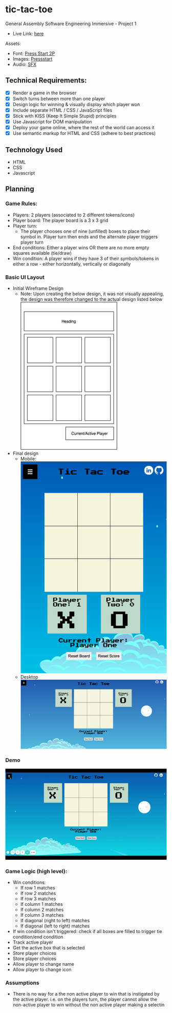# tic-tac-toe

General Assembly Software Engineering Immersive - Project 1
* Live Link: [here](https://kdaya001.github.io/tic-tac-toe/)

Assets:
* Font: [Press Start 2P](https://fonts.google.com/specimen/Press+Start+2P)
* Images: [Pressstart](https://pressstart.vip/)
* Audio: [SFX](https://opengameart.org/content/512-sound-effects-8-bit-style)

## Technical Requirements:
- [x] Render a game in the browser
- [x] Switch turns between more than one player
- [x] Design logic for winning & visually display which player won
- [x] Include separate HTML / CSS / JavaScript files
- [x] Stick with KISS (Keep It Simple Stupid) principles
- [x] Use Javascript for DOM manipulation
- [x] Deploy your game online, where the rest of the world can access it
- [x] Use semantic markup for HTML and CSS (adhere to best practices)

## Technology Used
* HTML
* CSS
* Javascript

## Planning
### Game Rules:
* Players: 2 players (associated to 2 different tokens/icons)
* Player board: The player board is a 3 x 3 grid
* Player turn:
    * The player chooses one of nine (unfilled) boxes to place their symbol in. Player turn then ends and the alternate player triggers player turn
* End conditions: Either a player wins OR there are no more empty squares available (tie/draw)
* Win condition: A player wins if they have 3 of their symbols/tokens in either a row - either horizontally, vertically or diagonally 

### Basic UI Layout 
- Initial Wireframe Design
    * Note: Upon creating the below design, it was not visually appealing, the design was therefore changed to the actual design listed below
![Wireframe](/images/basic-layout-wireframe.jpg)
- Final design
    - Mobile:
![Mobile Design](/images/game-design-mobile.png)
    - Desktop
![Desktop Design](/images/game-design-desktop.png)

### Demo
![Demo](/images/demo-gif.gif)

### Game Logic (high level):
* Win conditions: 
    * If row 1 matches
    * If row 2 matches
    * If row 3 matches
    * If column 1 matches
    * If column 2 matches
    * If column 3 matches
    * If diagonal (right to left) matches
    * If diagonal (left to right) matches
* If win condition isn't triggered: check if all boxes are filled to trigger tie condition/end condition
* Track active player
* Get the active box that is selected
* Store player choices
* Store player choices
* Allow player to change name
* Allow player to change icon

### Assumptions
* There is no way for a the non active player to win that is instigated by the active player. i.e. on the players turn, the player cannot allow the non-active player to win without the non active player making a selectin
